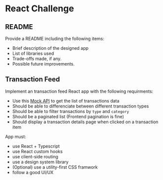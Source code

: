 # React Challenge 

## README
Provide a README including the following items:

- Brief description of the designed app
- List of libraries used
- Trade-offs made, if any.
- Possible future improvements.

## Transaction Feed
Implement an transaction feed React app with the following requirments:

- Use this [Mock API](https://glowing-adventure-49552f65.pages.github.io/data.json) to get the list of transactions data
- Should be able to differenciate between different transaction types
- Should be able to filter transactions by `type` and `category`
- Should be a paginated list (Frontend pagination is fine)
- Should display a transaction details page when clicked on a transaction item


App must:
- use React + Typescript
- use React custom hooks
- use client-side routing
- use a design system library
- (Optional) use a utility-first CSS framwork
- follow a good UI/UX
